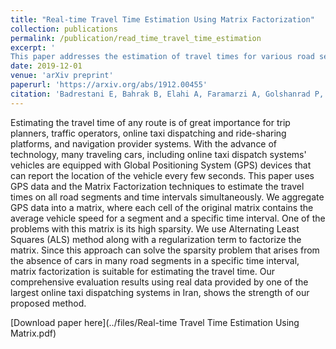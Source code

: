```yaml
---
title: "Real-time Travel Time Estimation Using Matrix Factorization"
collection: publications
permalink: /publication/read_time_travel_time_estimation
excerpt: '
This paper addresses the estimation of travel times for various road segments and time intervals using GPS data and Matrix Factorization techniques. By aggregating GPS data into a matrix and applying the Alternating Least Squares (ALS) method with regularization, the proposed approach effectively solves the sparsity problem and accurately estimates travel times. Evaluation results using real data from a large online taxi dispatching system in Iran demonstrate the strength and effectiveness of the proposed method.'
date: 2019-12-01
venue: 'arXiv preprint'
paperurl: 'https://arxiv.org/abs/1912.00455'
citation: 'Badrestani E, Bahrak B, Elahi A, Faramarzi A, Golshanrad P, Monsefi AK, Mahini H, Zirak A. Real-time travel time estimation using matrix factorization. arXiv preprint arXiv:1912.00455. 2019 Dec 1.'
---
```


Estimating the travel time of any route is of great importance for trip planners, traffic operators, online taxi dispatching and ride-sharing platforms, and navigation provider systems. With the advance of technology, many traveling cars, including online taxi dispatch systems' vehicles are equipped with Global Positioning System (GPS) devices that can report the location of the vehicle every few seconds. This paper uses GPS data and the Matrix Factorization techniques to estimate the travel times on all road segments and time intervals simultaneously. We aggregate GPS data into a matrix, where each cell of the original matrix contains the average vehicle speed for a segment and a specific time interval. One of the problems with this matrix is its high sparsity. We use Alternating Least Squares (ALS) method along with a regularization term to factorize the matrix. Since this approach can solve the sparsity problem that arises from the absence of cars in many road segments in a specific time interval, matrix factorization is suitable for estimating the travel time. Our comprehensive evaluation results using real data provided by one of the largest online taxi dispatching systems in Iran, shows the strength of our proposed method.

[Download paper here](../files/Real-time Travel Time Estimation Using Matrix.pdf)